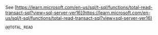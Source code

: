 See [https://learn.microsoft.com/en-us/sql/t-sql/functions/total-read-transact-sql?view=sql-server-ver16](https://learn.microsoft.com/en-us/sql/t-sql/functions/total-read-transact-sql?view=sql-server-ver16)
```
@@TOTAL_READ
```
